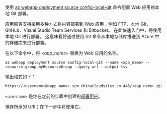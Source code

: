 使用 [az webapp deployment source config-local-git](https://docs.microsoft.com/cli/azure/webapp/deployment/source#config-local-git) 命令配置 Web 应用的本地 Git 部署。

应用服务支持采用多种方式将内容部署到 Web 应用，例如 FTP、本地 Git、GitHub、Visual Studio Team Services 和 Bitbucket。 在此快速入门中，将使用本地 Git 进行部署。 这意味着将通过使用 Git 命令从本地存储库推送到 Azure 中的存储库来进行部署。 

在以下命令中，将 *\<app_name>* 替换为 Web 应用的名称。

```azurecli
az webapp deployment source config-local-git --name <app_name> --resource-group myResourceGroup --query url --output tsv
```

输出格式如下：

```bash
https://<username>@<app_name>.scm.chinacloudsites.cn:443/<app_name>.git
```

`<username>` 是你在之前的步骤中创建的[部署用户](#configure-a-deployment-user)。

保存所示的 URI；在下一步中将使用它。
